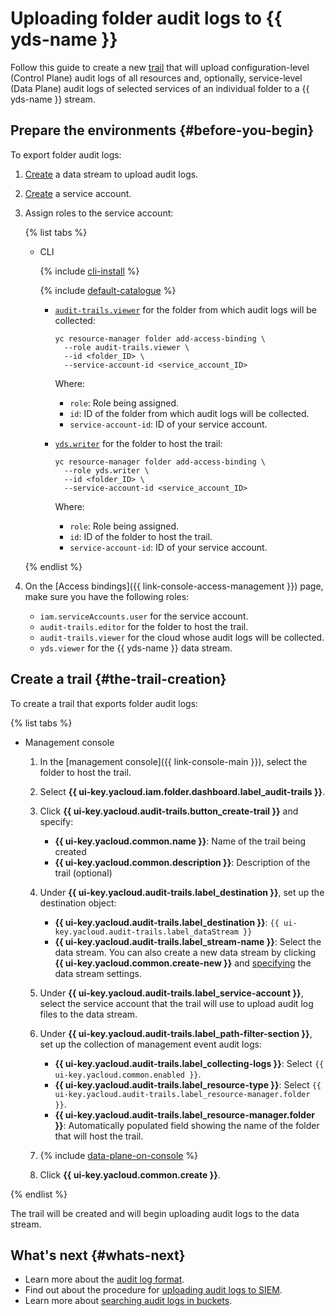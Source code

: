 # Uploading folder audit logs to {{ yds-name }}

Follow this guide to create a new [trail](../concepts/trail.md) that will upload configuration-level (Control Plane) audit logs of all resources and, optionally, service-level (Data Plane) audit logs of selected services of an individual folder to a {{ yds-name }} stream.


## Prepare the environments {#before-you-begin}

To export folder audit logs:

1. [Create](../../data-streams/operations/manage-streams.md#create-data-stream) a data stream to upload audit logs.
1. [Create](../../iam/operations/sa/create.md) a service account.
1. Assign roles to the service account:

   {% list tabs %}

   - CLI

      {% include [cli-install](../../_includes/cli-install.md) %}

      {% include [default-catalogue](../../_includes/default-catalogue.md) %}

      * [`audit-trails.viewer`](../security/index.md#roles-list) for the folder from which audit logs will be collected:

         ```
         yc resource-manager folder add-access-binding \
           --role audit-trails.viewer \
           --id <folder_ID> \
           --service-account-id <service_account_ID>
         ```

         Where:
         * `role`: Role being assigned.
         * `id`: ID of the folder from which audit logs will be collected.
         * `service-account-id`: ID of your service account.

      * [`yds.writer`](../../logging/security/index.md#roles-list) for the folder to host the trail:

         ```
         yc resource-manager folder add-access-binding \
           --role yds.writer \
           --id <folder_ID> \
           --service-account-id <service_account_ID>
         ```

         Where:
         * `role`: Role being assigned.
         * `id`: ID of the folder to host the trail.
         * `service-account-id`: ID of your service account.

   {% endlist %}

1. On the [Access bindings]({{ link-console-access-management }}) page, make sure you have the following roles:
   * `iam.serviceAccounts.user` for the service account.
   * `audit-trails.editor` for the folder to host the trail.
   * `audit-trails.viewer` for the cloud whose audit logs will be collected.
   * `yds.viewer` for the {{ yds-name }} data stream.


## Create a trail {#the-trail-creation}

To create a trail that exports folder audit logs:

{% list tabs %}

- Management console

   1. In the [management console]({{ link-console-main }}), select the folder to host the trail.
   1. Select **{{ ui-key.yacloud.iam.folder.dashboard.label_audit-trails }}**.
   1. Click **{{ ui-key.yacloud.audit-trails.button_create-trail }}** and specify:

      * **{{ ui-key.yacloud.common.name }}**: Name of the trail being created
      * **{{ ui-key.yacloud.common.description }}**: Description of the trail (optional)

   1. Under **{{ ui-key.yacloud.audit-trails.label_destination }}**, set up the destination object:

      * **{{ ui-key.yacloud.audit-trails.label_destination }}**: `{{ ui-key.yacloud.audit-trails.label_dataStream }}`
      * **{{ ui-key.yacloud.audit-trails.label_stream-name }}**: Select the data stream. You can also create a new data stream by clicking **{{ ui-key.yacloud.common.create-new }}** and [specifying](../../data-streams/operations/manage-streams.md#create-data-stream) the data stream settings.

   1. Under **{{ ui-key.yacloud.audit-trails.label_service-account }}**, select the service account that the trail will use to upload audit log files to the data stream.

   1. Under **{{ ui-key.yacloud.audit-trails.label_path-filter-section }}**, set up the collection of management event audit logs:

      * **{{ ui-key.yacloud.audit-trails.label_collecting-logs }}**: Select `{{ ui-key.yacloud.common.enabled }}`.
      * **{{ ui-key.yacloud.audit-trails.label_resource-type }}**: Select `{{ ui-key.yacloud.audit-trails.label_resource-manager.folder }}`.
      * **{{ ui-key.yacloud.audit-trails.label_resource-manager.folder }}**: Automatically populated field showing the name of the folder that will host the trail.

   1. {% include [data-plane-on-console](../../_includes/audit-trails/data-plane-on-console.md) %}

   1. Click **{{ ui-key.yacloud.common.create }}**.

{% endlist %}

The trail will be created and will begin uploading audit logs to the data stream.

## What's next {#whats-next}

* Learn more about the [audit log format](../concepts/format.md).
* Find out about the procedure for [uploading audit logs to SIEM](../concepts/export-siem.md).
* Learn more about [searching audit logs in buckets](../tutorials/search-bucket.md).
